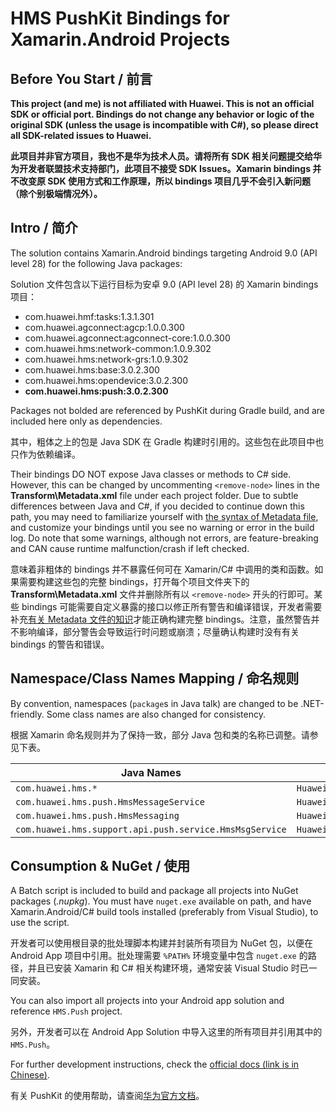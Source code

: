 # HMS PushKit Bindings for Xamarin.Android Projects

## Before You Start / 前言

**This project (and me) is not affiliated with Huawei. This is not an official SDK or official port. Bindings do not change any behavior or logic of the original SDK (unless the usage is incompatible with C#), so please direct all SDK-related issues to Huawei.**

**此项目并非官方项目，我也不是华为技术人员。请将所有 SDK 相关问题提交给华为开发者联盟技术支持部门，此项目不接受 SDK Issues。Xamarin bindings 并不改变原 SDK 使用方式和工作原理，所以 bindings 项目几乎不会引入新问题（除个别极端情况外）。**

## Intro / 简介

The solution contains Xamarin.Android bindings targeting Android 9.0 (API level 28) for the following Java packages:

Solution 文件包含以下运行目标为安卓 9.0 (API level 28) 的 Xamarin bindings 项目：

- com.huawei.hmf:tasks:1.3.1.301
- com.huawei.agconnect:agcp:1.0.0.300
- com.huawei.agconnect:agconnect-core:1.0.0.300
- com.huawei.hms:network-common:1.0.9.302
- com.huawei.hms:network-grs:1.0.9.302
- com.huawei.hms:base:3.0.2.300
- com.huawei.hms:opendevice:3.0.2.300
- **com.huawei.hms:push:3.0.2.300**

Packages not bolded are referenced by PushKit during Gradle build, and are included here only as dependencies.

其中，粗体之上的包是 Java SDK 在 Gradle 构建时引用的。这些包在此项目中也只作为依赖编译。

Their bindings DO NOT expose Java classes or methods to C# side. However, this can be changed by uncommenting `<remove-node>` lines in the **Transform\Metadata.xml** file under each project folder. Due to subtle differences between Java and C#, if you decided to continue down this path, you may need to familiarize yourself with [the syntax of Metadata file](https://docs.microsoft.com/en-us/xamarin/android/platform/binding-java-library/customizing-bindings/java-bindings-metadata), and customize your bindings until you see no warning or error in the build log. Do note that some warnings, although not errors, are feature-breaking and CAN cause runtime malfunction/crash if left checked.

意味着非粗体的 bindings 并不暴露任何可在 Xamarin/C# 中调用的类和函数。如果需要构建这些包的完整 bindings，打开每个项目文件夹下的 **Transform\Metadata.xml** 文件并删除所有以 `<remove-node>` 开头的行即可。某些 bindings 可能需要自定义暴露的接口以修正所有警告和编译错误，开发者需要补充[有关 Metadata 文件的知识](https://docs.microsoft.com/en-us/xamarin/android/platform/binding-java-library/customizing-bindings/java-bindings-metadata)才能正确构建完整 bindings。注意，虽然警告并不影响编译，部分警告会导致运行时问题或崩溃；尽量确认构建时没有有关 bindings 的警告和错误。

## Namespace/Class Names Mapping / 命名规则

By convention, namespaces (`package`s in Java talk) are changed to be .NET-friendly. Some class names are also changed for consistency.

根据 Xamarin 命名规则并为了保持一致，部分 Java 包和类的名称已调整。请参见下表。

| Java Names | C# Names |
|-------------------------|--------------------|
| `com.huawei.hms.*` | `Huawei.HMS.*` |
| `com.huawei.hms.push.HmsMessageService` | `Huawei.HMS.Push.HMSMessageService` |
| `com.huawei.hms.push.HmsMessaging` | `Huawei.HMS.Push.HMSMessaging` |
| `com.huawei.hms.support.api.push.service.HmsMsgService` | `Huawei.HMS.Support.API.Push.Service.HMSMessageService` |

## Consumption & NuGet / 使用

A Batch script is included to build and package all projects into NuGet packages (*.nupkg*). You must have `nuget.exe` available on path, and have Xamarin.Android/C# build tools installed (preferably from Visual Studio), to use the script.

开发者可以使用根目录的批处理脚本构建并封装所有项目为 NuGet 包，以便在 Android App 项目中引用。批处理需要 `%PATH%` 环境变量中包含 `nuget.exe` 的路径，并且已安装 Xamarin 和 C# 相关构建环境，通常安装 Visual Studio 时已一同安装。

You can also import all projects into your Android app solution and reference `HMS.Push` project.

另外，开发者可以在 Android App Solution 中导入这里的所有项目并引用其中的 `HMS.Push`。

For further development instructions, check the [official docs (link is in Chinese)](https://developer.huawei.com/consumer/cn/service/hms/catalog/huaweipush_v3.html?page=hmssdk_huaweipush_devguide_client_v3).

有关 PushKit 的使用帮助，请查阅[华为官方文档](https://developer.huawei.com/consumer/cn/service/hms/catalog/huaweipush_v3.html?page=hmssdk_huaweipush_devguide_client_v3)。
